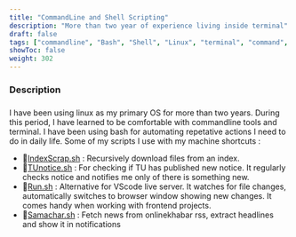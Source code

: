 ```yaml
---
title: "CommandLine and Shell Scripting"
description: "More than two year of experience living inside terminal"
draft: false
tags: ["commandline", "Bash", "Shell", "Linux", "terminal", "command", "Scripting","automations"] 
showToc: false
weight: 302
--- 
```


### Description

### 
 I have been using linux as my primary OS for more than two years. During this period, I have learned to be comfortable with commandline tools and terminal. I have been using bash for automating repetative actions I need to do in daily life. Some of my scripts I use with my machine shortcuts :
- 🔗[IndexScrap.sh](https://github.com/amrit073/MegaIndexScrap) :  Recursively download files from an index. 
- 🔗[TUnotice.sh](https://github.com/amrit073/scripts/blob/master/tunotice.sh) : For checking if TU has published new notice. It regularly checks notice and notifies me only of there is something new.
- 🔗[Run.sh](https://github.com/amrit073/scripts/blob/master/run.sh) : Alternative for VScode live server. It watches for file changes, automatically switches to browser window showing new changes. It comes handy when working with frontend projects.
- 🔗[Samachar.sh](https://github.com/amrit073/scripts/blob/3672619cd8683e0391255a102edde92c41ce7d7a/samachar.sh) : Fetch news from onlinekhabar rss, extract headlines and show it in notifications
